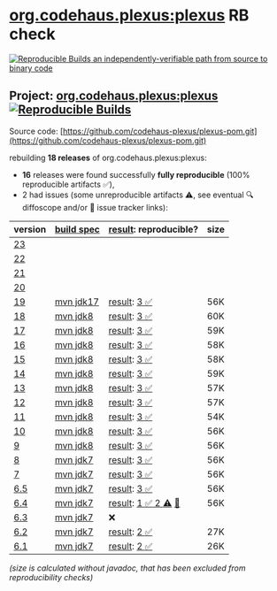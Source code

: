 [org.codehaus.plexus:plexus](https://central.sonatype.com/artifact/org.codehaus.plexus/plexus/versions) RB check
=======

[![Reproducible Builds](https://reproducible-builds.org/images/logos/rb.svg) an independently-verifiable path from source to binary code](https://reproducible-builds.org/)

## Project: [org.codehaus.plexus:plexus](https://central.sonatype.com/artifact/org.codehaus.plexus/plexus/versions) [![Reproducible Builds](https://img.shields.io/endpoint?url=https://raw.githubusercontent.com/jvm-repo-rebuild/reproducible-central/master/content/org/codehaus/plexus/plexus-pom/badge.json)](https://github.com/jvm-repo-rebuild/reproducible-central/blob/master/content/org/codehaus/plexus/plexus-pom/README.md)

Source code: [https://github.com/codehaus-plexus/plexus-pom.git](https://github.com/codehaus-plexus/plexus-pom.git)

rebuilding **18 releases** of org.codehaus.plexus:plexus:
- **16** releases were found successfully **fully reproducible** (100% reproducible artifacts :white_check_mark:),
- 2 had issues (some unreproducible artifacts :warning:, see eventual :mag: diffoscope and/or :memo: issue tracker links):

| version | [build spec](/BUILDSPEC.md) | [result](https://reproducible-builds.org/docs/jvm/): reproducible? | size |
| -- | --------- | ------ | -- |
| [23](https://central.sonatype.com/artifact/org.codehaus.plexus/plexus/23/pom) | | | |
| [22](https://central.sonatype.com/artifact/org.codehaus.plexus/plexus/22/pom) | | | |
| [21](https://central.sonatype.com/artifact/org.codehaus.plexus/plexus/21/pom) | | | |
| [20](https://central.sonatype.com/artifact/org.codehaus.plexus/plexus/20/pom) | | | |
| [19](https://central.sonatype.com/artifact/org.codehaus.plexus/plexus/19/pom) | [mvn jdk17](plexus-pom-19.buildspec) | [result](plexus-19.buildinfo): [3 :white_check_mark: ](plexus-19.buildcompare) | 56K |
| [18](https://central.sonatype.com/artifact/org.codehaus.plexus/plexus/18/pom) | [mvn jdk8](plexus-pom-18.buildspec) | [result](plexus-18.buildinfo): [3 :white_check_mark: ](plexus-18.buildcompare) | 60K |
| [17](https://central.sonatype.com/artifact/org.codehaus.plexus/plexus/17/pom) | [mvn jdk8](plexus-pom-17.buildspec) | [result](plexus-17.buildinfo): [3 :white_check_mark: ](plexus-17.buildcompare) | 59K |
| [16](https://central.sonatype.com/artifact/org.codehaus.plexus/plexus/16/pom) | [mvn jdk8](plexus-pom-16.buildspec) | [result](plexus-16.buildinfo): [3 :white_check_mark: ](plexus-16.buildcompare) | 58K |
| [15](https://central.sonatype.com/artifact/org.codehaus.plexus/plexus/15/pom) | [mvn jdk8](plexus-pom-15.buildspec) | [result](plexus-15.buildinfo): [3 :white_check_mark: ](plexus-15.buildcompare) | 58K |
| [14](https://central.sonatype.com/artifact/org.codehaus.plexus/plexus/14/pom) | [mvn jdk8](plexus-pom-14.buildspec) | [result](plexus-14.buildinfo): [3 :white_check_mark: ](plexus-14.buildcompare) | 59K |
| [13](https://central.sonatype.com/artifact/org.codehaus.plexus/plexus/13/pom) | [mvn jdk8](plexus-pom-13.buildspec) | [result](plexus-13.buildinfo): [3 :white_check_mark: ](plexus-13.buildcompare) | 57K |
| [12](https://central.sonatype.com/artifact/org.codehaus.plexus/plexus/12/pom) | [mvn jdk8](plexus-pom-12.buildspec) | [result](plexus-12.buildinfo): [3 :white_check_mark: ](plexus-12.buildcompare) | 57K |
| [11](https://central.sonatype.com/artifact/org.codehaus.plexus/plexus/11/pom) | [mvn jdk8](plexus-pom-11.buildspec) | [result](plexus-11.buildinfo): [3 :white_check_mark: ](plexus-11.buildcompare) | 54K |
| [10](https://central.sonatype.com/artifact/org.codehaus.plexus/plexus/10/pom) | [mvn jdk8](plexus-pom-10.buildspec) | [result](plexus-10.buildinfo): [3 :white_check_mark: ](plexus-10.buildcompare) | 56K |
| [9](https://central.sonatype.com/artifact/org.codehaus.plexus/plexus/9/pom) | [mvn jdk8](plexus-pom-9.buildspec) | [result](plexus-9.buildinfo): [3 :white_check_mark: ](plexus-9.buildcompare) | 56K |
| [8](https://central.sonatype.com/artifact/org.codehaus.plexus/plexus/8/pom) | [mvn jdk7](plexus-pom-8.buildspec) | [result](plexus-8.buildinfo): [3 :white_check_mark: ](plexus-8.buildcompare) | 56K |
| [7](https://central.sonatype.com/artifact/org.codehaus.plexus/plexus/7/pom) | [mvn jdk7](plexus-pom-7.buildspec) | [result](plexus-7.buildinfo): [3 :white_check_mark: ](plexus-7.buildcompare) | 56K |
| [6.5](https://central.sonatype.com/artifact/org.codehaus.plexus/plexus/6.5/pom) | [mvn jdk7](plexus-pom-6.5.buildspec) | [result](plexus-6.5.buildinfo): [3 :white_check_mark: ](plexus-6.5.buildcompare) | 56K |
| [6.4](https://central.sonatype.com/artifact/org.codehaus.plexus/plexus/6.4/pom) | [mvn jdk7](plexus-pom-6.4.buildspec) | [result](plexus-6.4.buildinfo): [1 :white_check_mark:  2 :warning:](plexus-6.4.buildcompare) [:memo:](https://github.com/codehaus-plexus/plexus-pom/issues/23) | 56K |
| [6.3](https://central.sonatype.com/artifact/org.codehaus.plexus/plexus/6.3/pom) | [mvn jdk7](plexus-pom-6.3.buildspec) | :x: | |
| [6.2](https://central.sonatype.com/artifact/org.codehaus.plexus/plexus/6.2/pom) | [mvn jdk7](plexus-pom-6.2.buildspec) | [result](plexus-6.2.buildinfo): [2 :white_check_mark: ](plexus-6.2.buildcompare) | 27K |
| [6.1](https://central.sonatype.com/artifact/org.codehaus.plexus/plexus/6.1/pom) | [mvn jdk7](plexus-pom-6.1.buildspec) | [result](plexus-6.1.buildinfo): [2 :white_check_mark: ](plexus-6.1.buildcompare) | 26K |

<i>(size is calculated without javadoc, that has been excluded from reproducibility checks)</i>
